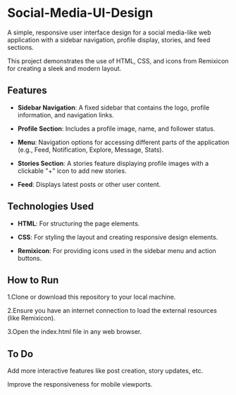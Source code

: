 # Social-Media-UI-Design
A simple, responsive user interface design for a social media-like web application with a sidebar navigation, profile display, stories, and feed sections.

This project demonstrates the use of HTML, CSS, and icons from Remixicon for creating a sleek and modern layout.
## Features
- **Sidebar Navigation**: A fixed sidebar that contains the logo, profile information, and navigation links.

- **Profile Section**: Includes a profile image, name, and follower status.

- **Menu**: Navigation options for accessing different parts of the application (e.g., Feed, Notification, Explore, Message, Stats).

- **Stories Section**: A stories feature displaying profile images with a clickable "+" icon to add new stories.

- **Feed**: Displays latest posts or other user content.
## Technologies Used
- **HTML**: For structuring the page elements.

- **CSS**: For styling the layout and creating responsive design elements.

- **Remixicon**: For providing icons used in the sidebar menu and action buttons.
## How to Run
1.Clone or download this repository to your local machine.

2.Ensure you have an internet connection to load the external resources (like Remixicon).

3.Open the index.html file in any web browser.

## To Do
Add more interactive features like post creation, story updates, etc.

Improve the responsiveness for mobile viewports.
